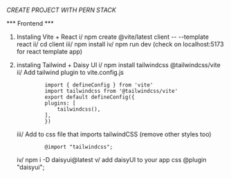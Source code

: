 
*CREATE PROJECT WITH PERN STACK*

*** Frontend ***
1) Instaling Vite + React
    i/      npm create @vite/latest client -- --template react
    ii/     cd client
    iii/    npm install
    iv/     npm run dev (check on localhost:5173 for react template app)

2) instaling Tailwind + Daisy UI
    i/      npm install tailwindcss @tailwindcss/vite 
    ii/     Add tailwind plugin to vite.config.js
                
                import { defineConfig } from 'vite'
                import tailwindcss from '@tailwindcss/vite'
                export default defineConfig({
                plugins: [
                    tailwindcss(),
                ],
                })
    iii/    Add to css file that imports tailwindCSS (remove other styles too)
                
                @import "tailwindcss";

    iv/     npm i -D daisyui@latest
    v/      add daisyUI to your app css
                @plugin "daisyui";

